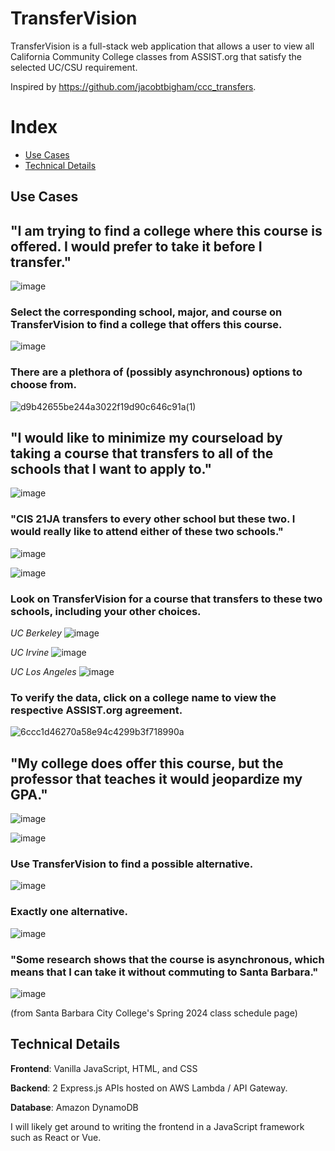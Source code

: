 # TransferVision

TransferVision is a full-stack web application that allows a user to view all California Community College classes from ASSIST.org that satisfy the selected UC/CSU requirement.

Inspired by https://github.com/jacobtbigham/ccc_transfers.

# Index
- [Use Cases](#use-cases)
- [Technical Details](#technical-details)

## Use Cases

## "I am trying to find a college where this course is offered. I would prefer to take it before I transfer."

![image](https://github.com/user-attachments/assets/31168613-464a-498c-95de-b5c37e4b9f27)

### Select the corresponding school, major, and course on TransferVision to find a college that offers this course.

![image](https://github.com/user-attachments/assets/acd1d613-3d08-488d-a879-b135e419ccc2)

### There are a plethora of (possibly asynchronous) options to choose from.

![d9b42655be244a3022f19d90c646c91a(1)](https://github.com/user-attachments/assets/5c9991ec-7d97-4be1-af21-09eb8f3cb9ff)

## "I would like to minimize my courseload by taking a course that transfers to all of the schools that I want to apply to."

![image](https://github.com/user-attachments/assets/a49a6a2d-55d9-4463-8820-f4d49991495c)

### "CIS 21JA transfers to every other school but these two. I would really like to attend either of these two schools."

![image](https://github.com/user-attachments/assets/b47c18bf-5b2e-4975-bcbd-ab04b81facfb)

![image](https://github.com/user-attachments/assets/2fa8edac-8567-4fd3-b12e-c3a4f5ca7b1e)

### Look on TransferVision for a course that transfers to these two schools, including your other choices.

*UC Berkeley*
![image](https://github.com/user-attachments/assets/278e0c2e-39c0-40da-909e-eeee1fbf00a0)

*UC Irvine*
![image](https://github.com/user-attachments/assets/4e7cb0d1-5246-43cb-9a64-a2f301c25cb1)

*UC Los Angeles*
![image](https://github.com/user-attachments/assets/950c2369-843c-4920-938a-b2190919b522)

### To verify the data, click on a college name to view the respective ASSIST.org agreement.

![6ccc1d46270a58e94c4299b3f718990a](https://github.com/user-attachments/assets/85ea177b-8b71-4cb7-aa35-2fd3ea037a6b)

## "My college does offer this course, but the professor that teaches it would jeopardize my GPA."

![image](https://github.com/user-attachments/assets/20c3ea64-a8bc-4dcb-a9cd-798dec8ff3c6)

![image](https://github.com/user-attachments/assets/333259ef-7a62-4da6-b248-24a1552d3b5e)

### Use TransferVision to find a possible alternative.

![image](https://github.com/user-attachments/assets/ce5e4c15-0316-4d6b-be5e-5fdfabd843f9)

### Exactly one alternative.

![image](https://github.com/user-attachments/assets/b991af31-095c-4e39-a863-941de1cc20d1)

### "Some research shows that the course is asynchronous, which means that I can take it without commuting to Santa Barbara."

![image](https://github.com/user-attachments/assets/bd0c7d8c-0400-4e93-9b39-cfafde1b3518)

(from Santa Barbara City College's Spring 2024 class schedule page)

## Technical Details

**Frontend**: Vanilla JavaScript, HTML, and CSS

**Backend**: 2 Express.js APIs hosted on AWS Lambda / API Gateway.

**Database**: Amazon DynamoDB

I will likely get around to writing the frontend in a JavaScript framework such as React or Vue. 









